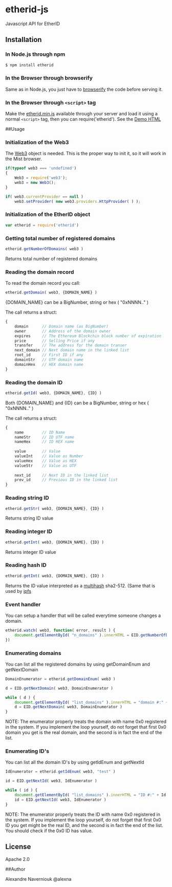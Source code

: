# etherid-js
Javascript API for EtherID


## Installation

### In Node.js through npm

```bash
$ npm install etherid
```


### In the Browser through browserify

Same as in Node.js, you just have to [browserify](https://github.com/substack/js-browserify) the code before serving it. 

### In the Browser through `<script>` tag

Make the [etherid.min.js](/dist/etherid.min.js) available through your server and load it using a normal `<script>` tag, then you can require('etherid'). See the [Demo HTML](/tests/test.html)  


##Usage

### Initialization of the Web3

The [Web3](https://github.com/ethereum/web3.js) object is needed. This is the proper way to init it, so it will work in the Mist browser.

```javascript
if(typeof web3 === 'undefined')
{
    Web3 = require('web3');
    web3 = new Web3();            
}

if( web3.currentProvider == null )
    web3.setProvider( new web3.providers.HttpProvider( ) );    
```

### Initialization of the EtherID object 
```javascript
var etherid = require('etherid')
```


### Getting total number of registered domains

```javascript
etherid.getNumberOfDomains( web3 )
```
Returns total number of registered domains

### Reading the domain record

To read the domain record you call:

```javascript
etherid.getDomain( web3, {DOMAIN_NAME} )
```
{DOMAIN_NAME} can be a BigNumber, string or hex ( "0xNNNN.." )

The call returns a struct:

```javascript
{
    domain      // Domain name (as BigNumber)
    owner       // Address of the domain owner
    expires     // The Ethereum Blockchin block number of expiration
    price       // Selling Price if any
    transfer    // The address for the domain transer
    next_domain // Next domain name in the linked list
    root_id     // First ID if any
    domainStr   // UTF domain name
    domainHex   // HEX domain name    
}
```

### Reading the domain ID

```javascript
etherid.getId( web3, {DOMAIN_NAME}, {ID} )
```

Both {DOMAIN_NAME} and {ID} can be a BigNumber, string or hex ( "0xNNNN.." )

The call returns a struct:

```javascript
{
    name        // ID Name
    nameStr     // ID UTF name
    nameHex     // ID HEX name
    
    value       // Value
    valueInt    // Value as Number
    valueHex    // Value as HEX
    valueStr    // Value as UTF
            
    next_id     // Next ID in the linked list
    prev_id     // Previous ID in the linked list
}
```


### Reading string ID

```javascript
etherid.getStr( web3, {DOMAIN_NAME}, {ID} )
```
Returns string ID value

### Reading integer ID

```javascript
etherid.getInt( web3, {DOMAIN_NAME}, {ID} )
```
Returns integer ID value

### Reading hash ID

```javascript
etherid.getInt( web3, {DOMAIN_NAME}, {ID} )
```
Returns the ID value interpreted as a [multihash](https://github.com/jbenet/multihash) sha2-512. (Same that is used by [ipfs](https://ipfs.io/)


### Event handler
You can setup a handler that will be called everytime someone changes a domain.

```javascript
etherid.watch( web3, function( error, result ) {
    document.getElementById( "n_domains" ).innerHTML = EID.getNumberOfDomains( web3 )
}) 
```

### Enumerating domains
You can list all the registered domains by using getDomainEnum and getNextDomain


```javascript
DomainEnumerator = etherid.getDomainEnum( web3 )

d = EID.getNextDomain( web3, DomainEnumerator )

while ( d ) {
    document.getElementById( "list_domains" ).innerHTML = "domain #:" + DomainEnumerator.n + " " + d.domainStr
    d = EID.getNextDomain( web3, DomainEnumerator )
}
```
NOTE: The enumerator properly treats the domain with name 0x0 registered in the system. If you implement the loop yourself, do not forget that first 0x0 domain you get is the real domain, and the second is in fact the end of the list.

### Enumerating ID's
You can list all the domain ID's by using getIdEnum and getNextId


```javascript
IdEnumerator = etherid.getIdEnum( web3, "test" )

id = EID.getNextId( web3, IdEnumerator )

while ( id ) {
    document.getElementById( "list_domains" ).innerHTML = "ID #:" + Id.n + " " + id.nameStr
    id = EID.getNextId( web3, IdEnumerator )
}
```
NOTE: The enumerator properly treats the ID with name 0x0 registered in the system. If you implement the loop yourself, do not forget that first 0x0 ID you get might be the real ID, and the second is in fact the end of the list. You should check if the 0x0 ID has value.


## License

Apache 2.0


##Author

Alexandre Naverniouk
@alexna

